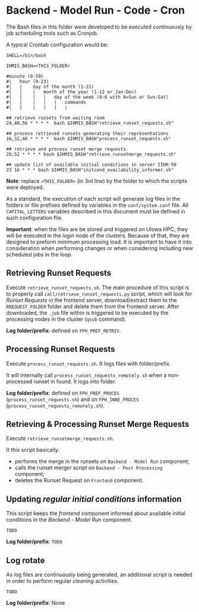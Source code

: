 # Backend - Model Run - Code - Cron

The Bash files in this folder were developed to be executed continuously by job scheduling tools such as Cronjob.

A typical Crontab configuration would be:

	SHELL=/bin/bash

	IHMIS_BASH=<THIS_FOLDER>

    #minute (0-59)
    #|   hour (0-23)
    #|   |    day of the month (1-31)
    #|   |    |   month of the year (1-12 or Jan-Dec)
    #|   |    |   |   day of the week (0-6 with 0=Sun or Sun-Sat)
    #|   |    |   |   |   commands
    #|   |    |   |   |   |

    ## retrieve runsets from waiting room
    24,40,56 * * * *  bash $IHMIS_BASH"retrieve_runset_requests.sh"

    ## process retrieved runsets generating their representations
    16,32,48 * * * *  bash $IHMIS_BASH"process_runset_requests.sh"

	## retrieve and process runset merge requests
	28,52 * * * * bash $IHMIS_BASH"retrieve_runsetmerge_requests.sh"

    ## update list of available initial conditions in server IIHR-50
    23 16 * * * bash $IHMIS_BASH"initcond_availability_informer.sh"

**Note**: replace ```<THIS_FOLDER>``` (in 3rd line) by the folder to which the scripts were deployed. 

As a standard, the execution of each script will generate log files in the folders or file prefixes defined by variables in the ```conf/system.conf``` file. All ```CAPITAL_LETTERS``` variables described in this document must be defined in such configuration file.

**Important**: when the files are be stored and triggered on UIowa HPC, they will be executed in the *login node* of the clusters. Because of that, they are designed to preform minimum processing load. It is important to have it into consideration when performing changes or when considering including new scheduled jobs in the loop.     

## Retrieving Runset Requests

Execute ```retrieve_runset_requests.sh```. The main procedure of this script is to properly call ```call/retrieve_runset_requests.py``` script, which will look for *Runset Requests* in the frontend server, download/extract them to the ```RREQUEST_FOLDER``` folder and delete them from the frontend server. After downloaded, the ```.job``` file within is triggered to be executed by the processing nodes in the cluster (```qsub``` command).     

**Log folder/prefix**: defined on ```FPH_PREF_RETRIV```.

## Processing Runset Requests

Execute ```process_runset_requests.sh```. It logs files with  folder/prefix.

It will internally call ```process_runset_requests_remotely.sh``` when a non-processed runset in found. It logs into  folder.

**Log folder/prefix**: defined on ```FPH_PREF_PROCES``` (```process_runset_requests.sh```) and on ```FPH_INNE_PROCES``` (```process_runset_requests_remotely.sh```).

## Retrieving & Processing Runset Merge Requests

Execute ```retrieve_runsetmerge_requests.sh```.

It this script basically:

- performs the merge in the runsets on ```Backend - Model Run``` component; 
- calls the runset merger script on ```Backend - Post Processing``` component;
- deletes the Runset Request on ```Frontend``` component.

## Updating *regular initial conditions* information

This script keeps the *frontend* component informed about available initial conditions in the *Backend - Model Run* component.

```TODO```

**Log folder/prefix**: ```TODO``` 

## Log rotate

As log files are continuously being generated, an additional script is needed in order to perform regular *cleaning* activities.

```TODO```

**Log folder/prefix**: None